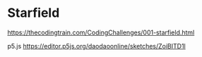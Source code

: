 # Starfield

https://thecodingtrain.com/CodingChallenges/001-starfield.html

p5.js https://editor.p5js.org/daodaoonline/sketches/ZoiBITD1l
